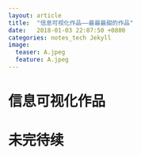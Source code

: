 ```yaml
---
layout: article
title:  "信息可视化作品——最最最甜的作品"
date:   2018-01-03 22:07:50 +0800
categories: notes_tech Jekyll
image:
  teaser: A.jpeg
  feature: A.jpeg
---
```

# 信息可视化作品
# 未完待续
